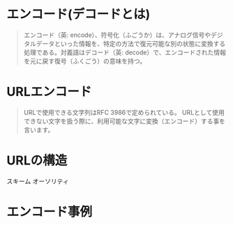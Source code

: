 # エンコード(デコードとは)
> エンコード（英: encode）、符号化（ふごうか）は、アナログ信号やデジタルデータといった情報を、特定の方法で復元可能な別の状態に変換する処理である。対義語はデコード（英: decode）で、エンコードされた情報を元に戻す復号（ふくごう）の意味を持つ。

# URLエンコード
> URLで使用できる文字列はRFC 3986で定められている。
> URLとして使用できない文字を扱う際に、利用可能な文字に変換（エンコード）する事を言います。 

# URLの構造
スキーム
オーソリティ
# エンコード事例

